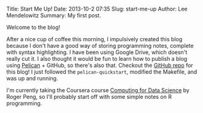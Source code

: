 Title: Start Me Up!
Date: 2013-10-2 07:35
Slug: start-me-up
Author: Lee Mendelowitz
Summary: My first post.
<!--- #Status: draft -->

Welcome to the blog!

After a nice cup of coffee this morning, I impulsively created this blog because I don't
have a good way of storing programming notes, complete with syntax
highlighting. I have been using Google Drive, which doesn't really cut it.
I also thought it would be fun to learn
how to publish a blog using [Pelican](http://docs.getpelican.com/) + GitHub, so there's
also that. Checkout the
[GitHub repo](https://github.com/LeeMendelowitz/blog)
for this blog! I just followed the `pelican-quickstart`, modified the Makefile, and was up and running.

I'm currently taking the Coursera course [Computing for Data Science](https://class.coursera.org/compdata-003/class) by Roger Peng, so I'll probably start off with some simple notes on R programming.
